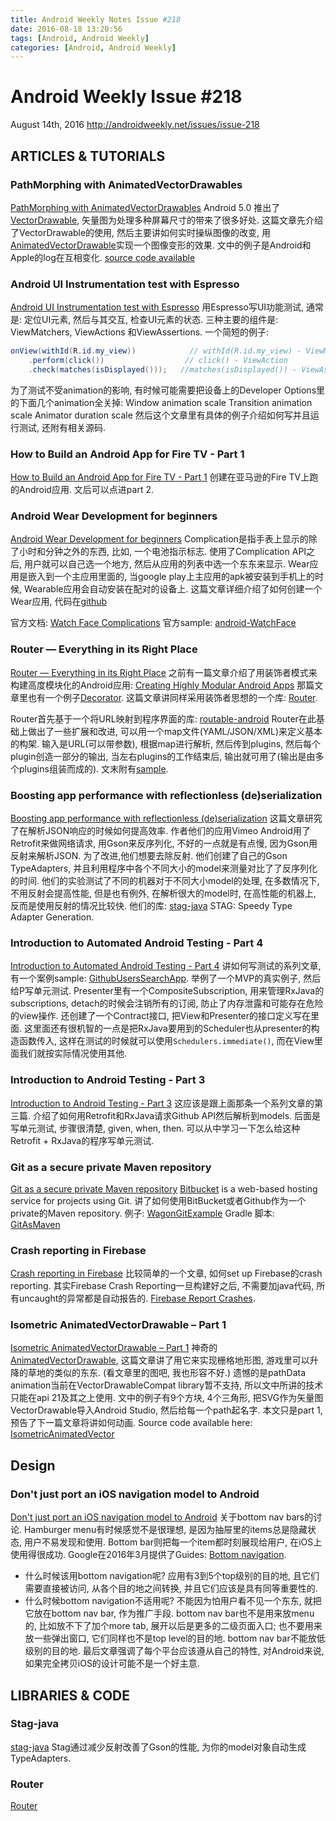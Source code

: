 ```yaml
---
title: Android Weekly Notes Issue #218
date: 2016-08-18 13:20:56
tags: [Android, Android Weekly]
categories: [Android, Android Weekly]
---
```


# Android Weekly Issue #218
August 14th, 2016
http://androidweekly.net/issues/issue-218

<!-- more -->

## ARTICLES & TUTORIALS

### PathMorphing with AnimatedVectorDrawables
[PathMorphing with AnimatedVectorDrawables](https://lewismcgeary.github.io/posts/animated-vector-drawable-pathMorphing/)
Android 5.0 推出了[VectorDrawable](https://developer.android.com/reference/android/graphics/drawable/VectorDrawable.html), 矢量图为处理多种屏幕尺寸的带来了很多好处. 这篇文章先介绍了VectorDrawable的使用, 然后主要讲如何实时操纵图像的改变, 用[AnimatedVectorDrawable](https://developer.android.com/reference/android/graphics/drawable/AnimatedVectorDrawable.html)实现一个图像变形的效果.
文中的例子是Android和Apple的log在互相变化.
[source code available](https://github.com/lewismcgeary/AndroidtoAppleVectorLogo)

### Android UI Instrumentation test with Espresso
[Android UI Instrumentation test with Espresso](http://mayojava.github.io/android/android-ui-instrumentation-test-with-espresso/)
用Espresso写UI功能测试, 通常是: 定位UI元素, 然后与其交互, 检查UI元素的状态.
三种主要的组件是: ViewMatchers, ViewActions 和ViewAssertions.
一个简短的例子:
```java
onView(withId(R.id.my_view))            // withId(R.id.my_view) - ViewMatcher
    .perform(click())                  // click() - ViewAction
    .check(matches(isDisplayed()));   //matches(isDisplayed()) - ViewAssertion
```

为了测试不受animation的影响, 有时候可能需要把设备上的Developer Options里的下面几个animation全关掉:
Window animation scale
Transition animation scale
Animator duration scale
然后这个文章里有具体的例子介绍如何写并且运行测试, 还附有相关源码.

### How to Build an Android App for Fire TV - Part 1
[How to Build an Android App for Fire TV - Part 1](https://medium.com/amazon-appstore/developing-for-the-living-room-how-to-build-an-android-app-for-fire-tv-part-1-6ae108106fd2#.n39tl15pa)
创建在亚马逊的Fire TV上跑的Android应用.
文后可以点进part 2.

### Android Wear Development for beginners
[Android Wear Development for beginners](https://medium.com/android-news/android-wear-development-for-beginners-82c2b06ff13a#.15v0ar2g3)
Complication是指手表上显示的除了小时和分钟之外的东西, 比如, 一个电池指示标志.
使用了Complication API之后, 用户就可以自己选一个地方, 然后从应用的列表中选一个东东来显示.
Wear应用是嵌入到一个主应用里面的, 当google play上主应用的apk被安装到手机上的时候, Wearable应用会自动安装在配对的设备上.
这篇文章详细介绍了如何创建一个Wear应用, 代码在[github](https://github.com/moyheen/radar-watch-face)

官方文档: [Watch Face Complications](https://developer.android.com/wear/preview/features/complications.html)
官方sample: [android-WatchFace](https://github.com/googlesamples/android-WatchFace)

### Router — Everything in its Right Place
[Router — Everything in its Right Place](https://medium.com/stories-from-eyeem/router-everything-in-its-right-place-4ca437871052#.cvou4493z)
之前有一篇文章介绍了用装饰者模式来构建高度模块化的Android应用: [Creating Highly Modular Android Apps](https://medium.com/stories-from-eyeem/creating-highly-modular-android-apps-933271fbdb7d#.4gtrccg9n)
那篇文章里也有一个例子[Decorator](https://github.com/eyeem/decorator).
这篇文章讲同样采用装饰者思想的一个库: [Router](https://github.com/eyeem/router).

Router首先基于一个将URL映射到程序界面的库: [routable-android](https://github.com/clayallsopp/routable-android)
Router在此基础上做出了一些扩展和改进, 可以用一个map文件(YAML/JSON/XML)来定义基本的构架.
输入是URL(可以带参数), 根据map进行解析, 然后传到plugins, 然后每个plugin创造一部分的输出, 当左右plugins的工作结束后, 输出就可用了(输出是由多个plugins组装而成的).
文末附有[sample](https://github.com/eyeem/router/tree/master/app).

### Boosting app performance with reflectionless (de)serialization
[Boosting app performance with reflectionless (de)serialization](http://makingvimeo.com/post/148808044404/boosting-app-performance-with-reflectionless)
这篇文章研究了在解析JSON响应的时候如何提高效率.
作者他们的应用Vimeo Android用了Retrofit来做网络请求, 用Gson来反序列化, 不好的一点就是有点慢, 因为Gson用反射来解析JSON. 为了改进,他们想要去除反射.
他们创建了自己的Gson TypeAdapters, 并且利用程序中各个不同大小的model来测量对比了了反序列化的时间.
他们的实验测试了不同的机器对于不同大小model的处理, 在多数情况下, 不用反射会提高性能, 但是也有例外, 在解析很大的model时, 在高性能的机器上, 反而是使用反射的情况比较快.
他们的库: [stag-java](https://github.com/vimeo/stag-java)
STAG: Speedy Type Adapter Generation.

### Introduction to Automated Android Testing - Part 4
[Introduction to Automated Android Testing - Part 4](https://riggaroo.co.za/introduction-android-testing-part-4/)
讲如何写测试的系列文章, 有一个案例sample: [GithubUsersSearchApp](https://github.com/riggaroo/GithubUsersSearchApp).
举例了一个MVP的真实例子, 然后给P写单元测试.
Presenter里有一个CompositeSubscription, 用来管理RxJava的subscriptions, detach的时候会注销所有的订阅, 防止了内存泄露和可能存在危险的view操作.
还创建了一个Contract接口, 把View和Presenter的接口定义写在里面.
这里面还有很机智的一点是把RxJava要用到的Scheduler也从presenter的构造函数传入, 这样在测试的时候就可以使用`Schedulers.immediate()`, 而在View里面我们就按实际情况使用其他.

### Introduction to Android Testing - Part 3
[Introduction to Android Testing - Part 3](https://riggaroo.co.za/introduction-android-testing-part3/)
这应该是跟上面那条一个系列文章的第三篇.
介绍了如何用Retrofit和RxJava请求Github API然后解析到models.
后面是写单元测试, 步骤很清楚, given, when, then. 
可以从中学习一下怎么给这种Retrofit + RxJava的程序写单元测试.

### Git as a secure private Maven repository
[Git as a secure private Maven repository](http://jeroenmols.com/blog/2016/02/05/wagongit/)
[Bitbucket](https://bitbucket.org/) is a web-based hosting service for projects using Git.
讲了如何使用BitBucket或者Github作为一个private的Maven repository.
例子: [WagonGitExample](https://github.com/JeroenMols/WagonGitExample)
Gradle 脚本: [GitAsMaven](https://github.com/JeroenMols/GitAsMaven)

### Crash reporting in Firebase
[Crash reporting in Firebase](http://segunfamisa.com/posts/firebase-crash-reporting)
比较简单的一个文章, 如何set up Firebase的crash reporting.
其实Firebase Crash Reporting一旦构建好之后, 不需要加java代码, 所有uncaught的异常都是自动报告的.
[Firebase Report Crashes](https://firebase.google.com/docs/crash/android).

### Isometric AnimatedVectorDrawable – Part 1
[Isometric AnimatedVectorDrawable – Part 1](https://blog.stylingandroid.com/isometric-animatedvectordrawable-part-1/)
神奇的[AnimatedVectorDrawable](https://developer.android.com/reference/android/graphics/drawable/AnimatedVectorDrawable.html), 这篇文章讲了用它来实现栅格地形图, 游戏里可以升降的草地的类似的东东. (看文章里的图吧, 我也形容不好.)
遗憾的是pathData animation当前在VectorDrawableCompat library暂不支持, 所以文中所讲的技术只能在api 21及其之上使用.
文中的例子有9个方块, 4个三角形, 把SVG作为矢量图VectorDrawable导入Android Studio, 然后给每一个path起名字. 
本文只是part 1, 预告了下一篇文章将讲如何动画.
Source code available here: [IsometricAnimatedVector](https://github.com/StylingAndroid/IsometricAnimatedVector/tree/Part1)

## Design
### Don't just port an iOS navigation model to Android
[Don't just port an iOS navigation model to Android](http://www.androidpolice.com/2016/08/13/opinion-bottom-navigation-material-guidelines-platform-awareness/)
关于bottom nav bars的讨论.
Hamburger menu有时候感觉不是很理想, 是因为抽屉里的items总是隐藏状态, 用户不易发现和使用.
Bottom bar则把每一个item都时刻展现给用户, 在iOS上使用得很成功.
Google在2016年3月提供了Guides: [Bottom navigation](https://material.google.com/components/bottom-navigation.html).
- 什么时候该用bottom navigation呢?
应用有3到5个top级别的目的地, 且它们需要直接被访问, 从各个目的地之间转换, 并且它们应该是具有同等重要性的.
- 什么时候bottom navigation不适用呢?
不能因为怕用户看不见一个东东, 就把它放在bottom nav bar, 作为推广手段.
bottom nav bar也不是用来放menu的, 比如放不下了加个more tab, 展开以后是更多的二级页面入口; 也不要用来放一些弹出窗口, 它们同样也不是top level的目的地.
bottom nav bar不能放低级别的目的地.
最后文章强调了每个平台应该遵从自己的特性, 对Android来说, 如果完全拷贝iOS的设计可能不是一个好主意.

## LIBRARIES & CODE
### Stag-java
[stag-java](https://github.com/vimeo/stag-java)
Stag通过减少反射改善了Gson的性能, 为你的model对象自动生成TypeAdapters.

### Router
[Router](https://github.com/eyeem/router)